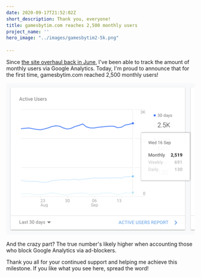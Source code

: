 ```yaml
---
date: 2020-09-17T21:52:02Z
short_description: Thank you, everyone!
title: gamesbytim.com reaches 2,500 monthly users
project_name: ''
hero_image: "../images/gamesbytim2-5k.png"

---
```

Since [the site overhaul back in June](/blog/welcome-to-the-new-games-by-tim/), I've been able to track the amount of monthly users via Google Analytics. Today, I'm proud to announce that for the first time, gamesbytim.com reached 2,500 monthly users!

![](../images/gamesbytim2-5k.png)

And the crazy part? The true number's likely higher when accounting those who block Google Analytics via ad-blockers.

Thank you all for your continued support and helping me achieve this milestone. If you like what you see here, spread the word!